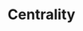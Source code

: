 ---
blog: https://medium.com/centrality
facebook: https://facebook.com/centralityai
git: https://github.com/cennznet
logohandle: centralityai
sort: centralityai
title: Centrality
twitter: https://x.com/centralityai
website: https://centrality.ai/
---